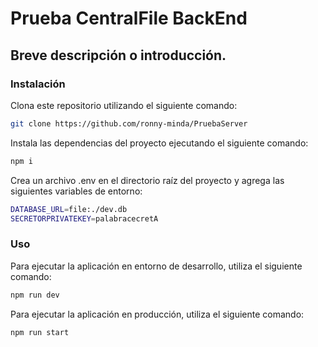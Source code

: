 # Prueba CentralFile BackEnd

## Breve descripción o introducción.

### Instalación

Clona este repositorio utilizando el siguiente comando:

```bash
git clone https://github.com/ronny-minda/PruebaServer
```

Instala las dependencias del proyecto ejecutando el siguiente comando:

```bash
npm i
```

Crea un archivo .env en el directorio raíz del proyecto y agrega las siguientes variables de entorno:

```bash
DATABASE_URL=file:./dev.db
SECRETORPRIVATEKEY=palabracecretA
```

### Uso

Para ejecutar la aplicación en entorno de desarrollo, utiliza el siguiente comando:

```bash
npm run dev
```

Para ejecutar la aplicación en producción, utiliza el siguiente comando:

```bash
npm run start
```
